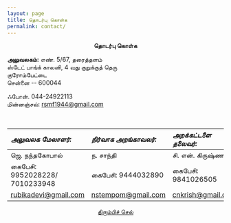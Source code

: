 ```yaml
---
layout: page
title: தொடர்பு கொள்க
permalink: contact/
---
```


<p style="text-align: center;"><strong>தொடர்பு கொள்க</strong></p>

**அலுவலகம்:**
எண். 5/67, தரைத்தளம்  
ஸ்டேட் பாங்க் காலனி, 4 வது குறுக்குத் தெரு  
குரோம்பேட்டை  
சென்னை -- 600044  

ஃபோன். 044-24922113  
மின்னஞ்சல்: <rsmf1944@gmail.com>  

<br>

| ***அலுவலக மேலாளர்:***       | ***நிர்வாக அறங்காவலர்:*** | ***அறக்கட்டளை தலைவர்:*** 
:--- |:--- |:---
 ஜெ. நந்தகோபால்                | ந. சாந்தி              | சி. என். கிருஷ்ணன்          
 கைபேசி: 9952028228/ 7010233948| கைபேசி: 9444032890        | கைபேசி: 9841026505      
 rubikadevi@gmail.com        | nstempom@gmail.com      | cnkrish@gmail.com     


<p style="text-align: center;"><a href="#" onClick="history.go(-1)">திரும்பிச் செல்</a></p>

